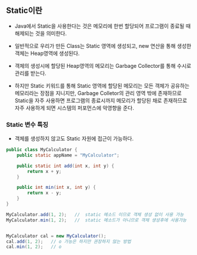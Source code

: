 ## Static이란

* Java에서 Static을 사용한다는 것은 메모리에 한번 할당되어 프로그램이 종료될 때 해제되는 것을 의미한다.

* 일반적으로 우리가 만든 Class는 Static 영역에 생성되고, new 연산을 통해 생성한 객체는 Heap영역에 생성된다.

* 객체의 생성시에 할당된 Heap영역의 메모리는 Garbage Collector를 통해 수시로 관리를 받는다.

* 하지만 Static 키워드를 통해 Static 영역에 할당된 메모리는 모든 객체가 공유하는 메모리라는 장점을 지니지만, Garbage Colletor의 관리 영역 밖에 존재하므로 Static을 자주 사용하면 프로그램의 종료시까지 메모리가 할당된 채로 존재하므로 자주 사용하게 되면 시스템의 퍼포먼스에 악영향을 준다.

### Static 변수 특징

* 객체를 생성하지 않고도 Static 자원에 접근이 가능하다.

```java
public class MyCalculator {
    public static appName = "MyCalculator";

    public static int add(int x, int y) {
        return x + y;
    }

    public int min(int x, int y) {
        return x - y;
    }
}

MyCalculator.add(1, 2);   //  static 메소드 이므로 객체 생성 없이 사용 가능
MyCalculator.min(1, 2);   //  static 메소드가 아니므로 객체 생성후에 사용가능


MyCalculator cal = new MyCalculator();
cal.add(1, 2);   // o 가능은 하지만 권장하지 않는 방법
cal.min(1, 2);   // o
```
